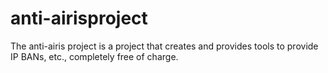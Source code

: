 # anti-airisproject
The anti-airis project is a project that creates and provides tools to provide IP BANs, etc., completely free of charge.
